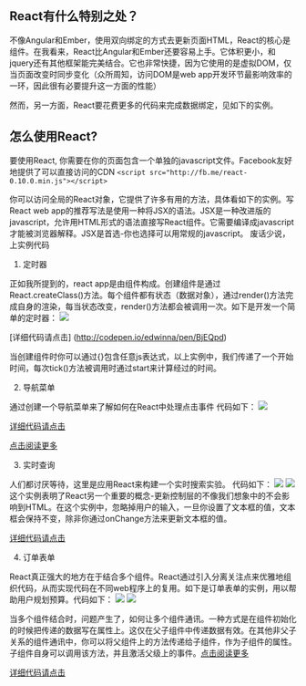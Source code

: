 ## React有什么特别之处？
不像Angular和Ember，使用双向绑定的方式去更新页面HTML，React的核心是组件。在我看来，React比Angular和Ember还要容易上手。它体积更小，和jquery还有其他框架能完美结合。它也非常快捷，因为它使用的是虚拟DOM，仅当页面改变时同步变化（众所周知，访问DOM是web app开发环节最影响效率的一环，因此很有必要提升这一方面的性能）

然而，另一方面，React要花费更多的代码来完成数据绑定，见如下的实例。

## 怎么使用React?
要使用React, 你需要在你的页面包含一个单独的javascript文件。Facebook友好地提供了可以直接访问的CDN
`<script src="http://fb.me/react-0.10.0.min.js"></script>`

你可以访问全局的React对象，它提供了许多有用的方法，具体看如下的实例。写React web app的推荐写法是使用一种将JSX的语法。JSX是一种改进版的javascript，允许用HTML形式的语法直接写React组件。它需要编译成javascript才能被浏览器解释。JSX是首选-你也选择可以用常规的javascript。
废话少说，上实例代码

1. 定时器

 正如我所提到的，react app是由组件构成。创建组件是通过 React.createClass()方法。每个组件都有状态（数据对象），通过render()方法完成自身的渲染，每当状态改变，render()方法都会被调用一次。如下是开发一个简单的定时器：
![](http://i11.tietuku.com/e7f89e8ba241394d.png)

[详细代码请点击] (http://codepen.io/edwinna/pen/BjEQpd)

当创建组件时你可以通过{}包含任意js表达式，以上实例中，我们传递了一个开始时间，每次tick()方法被调用时通过start来计算经过的时间。

2. 导航菜单

通过创建一个导航菜单来了解如何在React中处理点击事件
代码如下：
![](http://i11.tietuku.com/fa01aec1c1c8b1e5.png)

[详细代码请点击](http://codepen.io/edwinna/pen/WrWRQP)

[点击阅读更多](http://facebook.github.io/react/docs/jsx-in-depth.html)

3. 实时查询

人们都讨厌等待，这里是应用React来构建一个实时搜索实验。
代码如下：
![](http://i11.tietuku.com/237007abc52d8c4b.png)
![](http://i11.tietuku.com/49d4334122dcb381.png)
这个实例表明了React另一个重要的概念-更新控制层的不像我们想象中的不会影响到HTML。在这个实例中，忽略掉用户的输入，一旦你设置了文本框的值，文本框会保持不变，除非你通过onChange方法来更新文本框的值。

[详细代码请点击](http://codepen.io/edwinna/pen/zrXwKb)


4. 订单表单

React真正强大的地方在于结合多个组件。React通过引入分离关注点来优雅地组织代码，从而实现代码在不同web程序上的复用。如下是订单表单的实例，用以帮助用户规划预算。代码如下：
![](http://i13.tietuku.com/e1df533f2d58424c.png)
![](http://i13.tietuku.com/e0cc6f861c43b6b0.png)

当多个组件结合时，问题产生了，如何让多个组件通讯。一种方式是在组件初始化的时候把传递的数据写在属性上。这仅在父子组件中传递数据有效。在其他非父子关系的组件通讯中，你可以将父组件上的方法传递给子组件，作为子组件的属性。子组件自身可以调用该方法，并且激活父级上的事件。[点击阅读更多](http://facebook.github.io/react/tips/communicate-between-components.html)

[详细代码请点击](http://codepen.io/edwinna/pen/KVYrbw?editors=0110)

